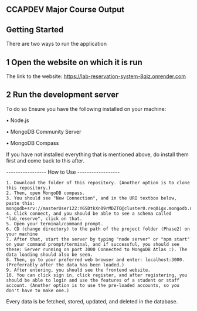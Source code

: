
## CCAPDEV Major Course Output

## Getting Started
There are two ways to run the application

## 1 Open the website on which it is run
The link to the website: https://lab-reservation-system-8qiz.onrender.com

## 2 Run the development server #
To do so
Ensure you have the following installed on your machine:

  • Node.js

  • MongoDB Community Server
  
  • MongoDB Compass
  
If you have not installed everything that is mentioned above, do install them first and come back to this after.

----------------- How to Use ------------------
```
1. Download the folder of this repository. (Another option is to clone this repository.)
2. Then, open MongoDB compass.
3. You should see "New Connection", and in the URI textbox below, paste this: mongodb+srv://masterUser122:Y6SDtkXn09rMDZTO@cluster0.req0igx.mongodb.net/
4. Click connect, and you should be able to see a schema called "lab_reserve", click on that.
5. Open your terminal/command prompt.
6. CD (change directory) to the path of the project folder (Phase2) on your machine
7. After that, start the server by typing "node server" or "npm start" on your command prompt/terminal, and if successful, you should see these: Server running on port 3000 Connected to MongoDB Atlas :). The data loading should also be seen.
8. Then, go to your preferred web browser and enter: localhost:3000. (Preferrably after the data has been loaded.)
9. After entering, you should see the frontend website.
10. You can click sign in, click register, and after registering, you should be able to login and use the features of a student or staff account. (Another option is to use the pre-loaded accounts, so you don't have to make one.)
```    
Every data is be fetched, stored, updated, and deleted in the database.
